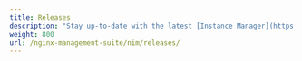 ```yaml
---
title: Releases
description: "Stay up-to-date with the latest [Instance Manager](https://www.nginx.com/products/nginx-instance-manager/) release."
weight: 800
url: /nginx-management-suite/nim/releases/
---
```


